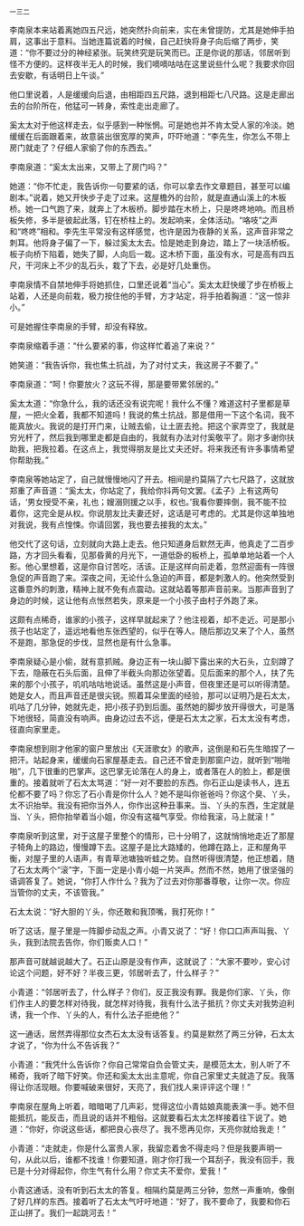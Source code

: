     一三二 

   李南泉本来站着离她四五尺远，她突然扑向前来，实在未曾提防，尤其是她伸手拍肩，这事出于意料。当她连篇说着的时候，自己赶快将身子向后缩了两步，笑道：“你不要过分的神经紧张。玩笑终究是玩笑而已。正是你说的那话，邻居听到怪不方便的。这样夜半无人的时候，我们嘀嘀咕咕在这里说些什么呢？我要求你回去安歇，有话明日上午谈。”

   他口里说着，人是缓缓向后退，由相距四五尺路，退到相距七八尺路。这是走廊出去的台阶所在，他猛可一转身，索性走出走廊了。

   奚太太对于他这样走去，似乎感到一种怅惘。可是她也并不肯太受人家的冷淡。她缓缓在后面跟着来，故意装出很宽厚的笑声，吓吓地道：“李先生，你怎么不带上房门就走了？仔细人家偷了你的东西去。”

   李南泉道：“奚太太出来，又带上了房门吗？”

   她道：“你不忙走，我告诉你一句要紧的话，你可以拿去作文章题目，甚至可以编剧本。”说着，她又开快步子走了过来。这屋檐外的台阶，就是直通山溪上的木板桥。她一口气跑了来，就奔上了木板桥。脚步踏在木桥上，只是咚咚地响。而且桥板失修，多半是彼起此落，钉在桥柱上的。发起响来，全体活动。“咯吱”之声和“咚咚”相和。李先生平常没有这样感觉，也许是因为夜静的关系，这声音非常之刺耳。他将身子偏了一下，躲过奚太太去。恰是她走到身边，踏上了一块活桥板。板子向桥下陷着，她失了脚，人向后一栽。这木桥下面，虽没有水，可是高有四五尺，干河床上不少的乱石头，栽了下去，必是好几处重伤。

   李南泉情不自禁地伸手将她抓住，口里还说着“当心”。奚太太赶快缓了步在桥板上站着，人还是向前栽，极力按住他的手臂，方才站定，将手拍着胸道：“这一惊非小。”

   可是她握住李南泉的手臂，却没有释放。

   李南泉缩着手道：“什么要紧的事，你这样忙着追了来说？”

   她笑道：“我告诉你，我也焦土抗战，为了对付丈夫，我这房子不要了。”

   李南泉道：“呵！你要放火？这玩不得，那是要带累邻居的。”

   奚太太道：“你急什么，我的话还没有说完呢！我什么不懂？难道这村子里都是草屋，一把火全着，我都不知道吗！我说的焦土抗战，那是借用一下这个名词，我不能真放火。我说的是打开门来，让贼去偷，让土匪去抢。把这个家弄空了，我就是穷光杆了，然后我到哪里走都是自由的，我就有办法对付奚敬平了。刚才多谢你扶助我，把我拉着。在这点上，我觉得朋友是比丈夫还好。将来我还有许多事情希望你帮助我。”

   李南泉等她站定了，自己就慢慢地闪了开去。相间是约莫隔了六七尺路了，这就放郑重了声音道：“奚太太，你站定了，我给你抖两句文罢。《孟子》上有这两句话，‘男女授受不亲，礼也；嫂溺则援之以手，权也。’我看你要摔倒，我不能不拉着你，这完全是从权。你说朋友比夫妻还好，这话是可考虑的。尤其是你这单独地对我说，我有点惶悚。你请回罢，我也要去接我的太太。”

   他交代了这句话，立刻就向大路上走去。他只知道身后默然无声，他真走了二百步路，方才回头看看，见那昏黄的月光下，一道低卧的板桥上，孤单单地站着一个人影。他心里想着，这是你自讨苦吃，活该。正是这样向前走着，忽然迎面有一阵很急促的声音跑了来。深夜之间，无论什么急迫的声音，都是刺激人的。他突然受到这番意外的刺激，精神上就不免有点震动。这就站着等那声音前来。当那声音到了身边的时候，这让他有点怅然若失，原来是一个小孩子由村子外跑了来。

   这颇有点稀奇，谁家的小孩子，这样早就起来了？他注视着，却不走近。可是那小孩子也站定了，遥远地看他东张西望的，似乎在等人。随后那边又来了个人，虽然不是跑，那急促的步伐，显然也是有什么急事。

   李南泉疑心是小偷，就有意抓贼。身边正有一块山脚下露出来的大石头，立刻蹲了下去，隐蔽在石头后面，且伸了半截头向那边张望着。见后面来的那个人，扶了先来的那个小孩子，叽叽咕咕地说话。虽然这是小声音，但夜里还是可以听得清楚。她是女人，而且声音还是很尖锐。照着耳朵里面的经验，那可以证明乃是石太太，叽咕了几分钟，她就先走，把小孩子扔到后面。虽然她的脚步放开得很大，可是落下地很轻，简直没有响声。由身边过去不远，便是石太太之家，石太太没有考虑，径直向家里走。

   李南泉想到刚才他家的窗户里放出《天涯歌女》的歌声，这倒是和石先生暗捏了一把汗。站起身来，缓缓向石家屋基走去。自己还不曾走到那窗户边，就听到“啪啪啪”，几下很重的巴掌声。这巴掌无论落在人的身上，或者落在人的脸上，都是很重的。接着就听了石太太骂道：“好一对不要脸的东西。你石正山是读书人，连五伦都不要了吗？你忘了石小青是你什么人？她不是叫你爸爸吗？你这个臭、丫头，太不识抬举。我没有把你当外人，你作出这种丑事来。当、丫头的东西，生定就是当、丫头，把你抬举着当小姐，你没有这福气享受。你给我滚，马上就滚！”

   李南泉听到这里，对于这屋子里整个的情形，已十分明了，这就悄悄地走近了那屋子犄角上的路边，慢慢蹲下去。这屋子是比大路矮的，他蹲在路上，正和屋角平衡，对屋子里的人语声，有青草池塘独听蛙之势。自然听得很清楚，他正想着，随了石太太两个“滚”字，下面一定是小青小姐一片哭声。然而不然，她用了很坚强的语调答复了。她说，“你打人作什么？我为了过去对你那番尊敬，让你一次。你应当管你的丈夫，不该管我。”

   石太太说：“好大胆的丫头，你还敢和我顶嘴，我打死你！”

   听了这话，屋子里是一阵脚步动乱之声。小青又说了：“好！你口口声声叫我、丫头，我到法院去告你，你们贩卖人口！”

   那声音可就越说越大了。石正山原是没有作声，这就说了：“大家不要吵，安心讨论这个问题，好不好？半夜三更，邻居听去了，什么样子？”

   小青道：“邻居听去了，什么样子？你们，反正我没有罪。我是你们家、丫头，你们作主人的要怎样对待我，就怎样对待我，我有什么法子抵抗？你丈夫对我势迫利诱，我一个作、丫头的人，有什么法子拒绝他？”

   这一通话，居然弄得那位女杰石太太没有话答复。约莫是默然了两三分钟，石太太才说了，“你为什么不告诉我？”

   小青道：“我凭什么告诉你？你自己常常自负会管丈夫，是模范太太，别人听了不稀奇，我听了暗下好笑。你还和奚太太出主意呢，你自己家里丈夫就造了反。我落得让你活现眼。你要喊破来很好，天亮了，我们找人来评评这个理！”

   李南泉在屋角上听着，暗暗喝了几声彩，觉得这位小青姑娘真能表演一手。她不但能抵抗，能反击，而且说的话并不粗俗。这就要看石太太怎样接着往下说了。她道：“你好，你说这些话，都把良心丧尽了。我不愿再见你，天亮你就给我走！”

   小青道：“走就走，你是什么富贵人家，我留恋着舍不得走吗？但是我要声明一句，从此以后，谁都不找谁！你要知道，刚才你打我一个耳刮子，我没有回手，我已是十分对得起你，你生气有什么用？你丈夫不爱你，爱我！”

   小青这通话，没有听到石太太的答复。相隔约莫是两三分钟，忽然一声重响，像倒了好几样的东西。接着听了石太太气吁吁地道：“好了，我不要命了，我要和你石正山拼了。我们一起跳河去！”


